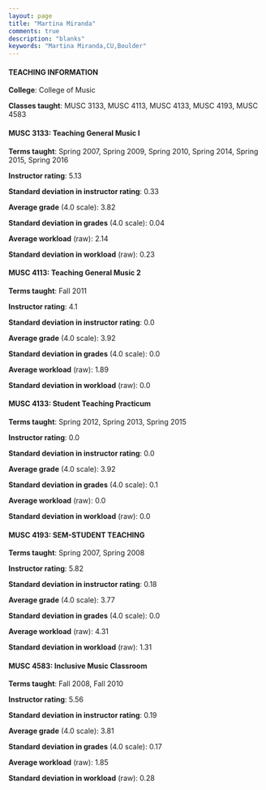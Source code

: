 ```yaml
---
layout: page
title: "Martina Miranda" 
comments: true
description: "blanks"
keywords: "Martina Miranda,CU,Boulder"
---
```

<head>
<script src="https://ajax.googleapis.com/ajax/libs/jquery/2.1.3/jquery.min.js"></script>
<script src="https://dl.dropboxusercontent.com/s/pc42nxpaw1ea4o9/highcharts.js?dl=0"></script>
<!-- <script src="../assets/js/highcharts.js"></script> -->
<style type="text/css">@font-face {
	font-family: "Bebas Neue";
	src: url(https://www.filehosting.org/file/details/544349/BebasNeue Regular.otf) format("opentype");
	}
	h1.Bebas { 
		font-family: "Bebas Neue", Verdana, Tahoma;
	}
</style>
</head>
	   
#### TEACHING INFORMATION

**College**: College of Music

**Classes taught**: MUSC 3133, MUSC 4113, MUSC 4133, MUSC 4193, MUSC 4583

#### MUSC 3133: Teaching General Music I

**Terms taught**: Spring 2007, Spring 2009, Spring 2010, Spring 2014, Spring 2015, Spring 2016

**Instructor rating**: 5.13

**Standard deviation in instructor rating**: 0.33

**Average grade** (4.0 scale): 3.82

**Standard deviation in grades** (4.0 scale): 0.04

**Average workload** (raw): 2.14

**Standard deviation in workload** (raw): 0.23

#### MUSC 4113: Teaching General Music 2

**Terms taught**: Fall 2011

**Instructor rating**: 4.1

**Standard deviation in instructor rating**: 0.0

**Average grade** (4.0 scale): 3.92

**Standard deviation in grades** (4.0 scale): 0.0

**Average workload** (raw): 1.89

**Standard deviation in workload** (raw): 0.0

#### MUSC 4133: Student Teaching Practicum

**Terms taught**: Spring 2012, Spring 2013, Spring 2015

**Instructor rating**: 0.0

**Standard deviation in instructor rating**: 0.0

**Average grade** (4.0 scale): 3.92

**Standard deviation in grades** (4.0 scale): 0.1

**Average workload** (raw): 0.0

**Standard deviation in workload** (raw): 0.0

#### MUSC 4193: SEM-STUDENT TEACHING

**Terms taught**: Spring 2007, Spring 2008

**Instructor rating**: 5.82

**Standard deviation in instructor rating**: 0.18

**Average grade** (4.0 scale): 3.77

**Standard deviation in grades** (4.0 scale): 0.0

**Average workload** (raw): 4.31

**Standard deviation in workload** (raw): 1.31

#### MUSC 4583: Inclusive Music Classroom

**Terms taught**: Fall 2008, Fall 2010

**Instructor rating**: 5.56

**Standard deviation in instructor rating**: 0.19

**Average grade** (4.0 scale): 3.81

**Standard deviation in grades** (4.0 scale): 0.17

**Average workload** (raw): 1.85

**Standard deviation in workload** (raw): 0.28

